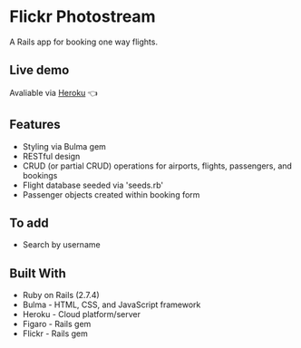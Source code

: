 # Flickr Photostream

A Rails app for booking one way flights.

## Live demo

Avaliable via [Heroku](https://tranquil-anchorage-20291.herokuapp.com/) 👈

## Features

- Styling via Bulma gem
- RESTful design
- CRUD (or partial CRUD) operations for airports, flights, passengers, and bookings
- Flight database seeded via 'seeds.rb'
- Passenger objects created within booking form

## To add

- Search by username

## Built With

- Ruby on Rails (2.7.4)
- Bulma - HTML, CSS, and JavaScript framework
- Heroku - Cloud platform/server
- Figaro - Rails gem
- Flickr - Rails gem